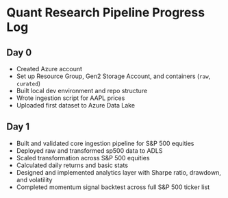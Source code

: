 # Quant Research Pipeline Progress Log

## Day 0
- Created Azure account
- Set up Resource Group, Gen2 Storage Account, and containers (`raw`, `curated`)
- Built local dev environment and repo structure
- Wrote ingestion script for AAPL prices
- Uploaded first dataset to Azure Data Lake

## Day 1
- Built and validated core ingestion pipeline for S&P 500 equities
- Deployed raw and transformed sp500 data to ADLS
- Scaled transformation across S&P 500 equities
- Calculated daily returns and basic stats
- Designed and implemented analytics layer with Sharpe ratio, drawdown, and volatility
- Completed momentum signal backtest across full S&P 500 ticker list
